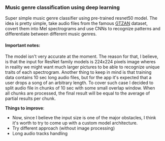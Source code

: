 ### Music genre classification using deep learning

Super simple music genre classifier using pre-trained resnet50 model.
The idea is pretty simple, take audio files from the famous [GTZAN](https://www.kaggle.com/datasets/andradaolteanu/gtzan-dataset-music-genre-classification) dataset, covert them into Mel spectrograms
and use CNNs to recognize patterns and differentiate between different music genres.

#### Important notes:

The model isn't very accurate at the moment. The reason for that, I believe, is that the input
for ResNet family models is 224x224 pixels image wheres in reality we might want much larger pictures
to be able to recognize unique traits of each spectrogram.
Another thing to keep in mind is that training data contains 10 sec long audio files, but for the app
it's expected that a user drops a song of an arbitrary length. To cover such case I decided to split audio file
in chunks of 10 sec with some small overlap window. When all chunks are processed, the final result will be equal
to the average of partial results per chunk.

__Things to improve__:

- Now, since I believe the input size is one of the major obstacles, I think it's worth to try to come up
  with a custom model architecture.
- Try different approach (without image processing)
- Long audio tracks handling

